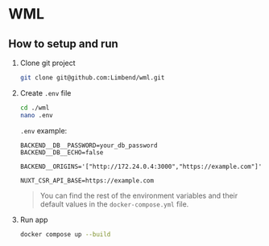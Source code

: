 # WML

## How to setup and run

1. Clone git project

   ```bash
   git clone git@github.com:Limbend/wml.git
   ```

2. Create `.env` file

   ```bash
   cd ./wml
   nano .env
   ```

   `.env` example:

   ```.env
   BACKEND__DB__PASSWORD=your_db_password
   BACKEND__DB__ECHO=false

   BACKEND__ORIGINS='["http://172.24.0.4:3000","https://example.com"]'

   NUXT_CSR_API_BASE=https://example.com
   ```

   > You can find the rest of the environment variables and their default values in the `docker-compose.yml` file.

3. Run app

   ```bash
   docker compose up --build
   ```
